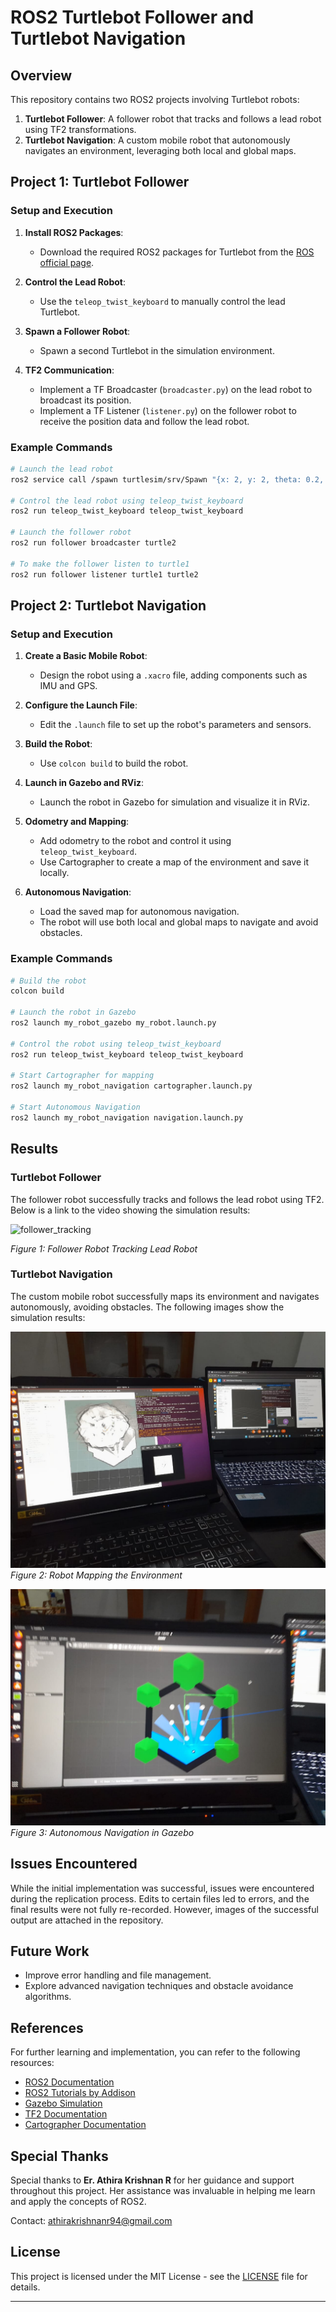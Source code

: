 # ROS2 Turtlebot Follower and Turtlebot Navigation

## Overview

This repository contains two ROS2 projects involving Turtlebot robots:

1. **Turtlebot Follower**: A follower robot that tracks and follows a lead robot using TF2 transformations.
2. **Turtlebot Navigation**: A custom mobile robot that autonomously navigates an environment, leveraging both local and global maps.

## Project 1: Turtlebot Follower

### Setup and Execution

1. **Install ROS2 Packages**:
   - Download the required ROS2 packages for Turtlebot from the [ROS official page](https://docs.ros.org/en/foxy/index.html).

2. **Control the Lead Robot**:
   - Use the `teleop_twist_keyboard` to manually control the lead Turtlebot.

3. **Spawn a Follower Robot**:
   - Spawn a second Turtlebot in the simulation environment.

4. **TF2 Communication**:
   - Implement a TF Broadcaster (`broadcaster.py`) on the lead robot to broadcast its position.
   - Implement a TF Listener (`listener.py`) on the follower robot to receive the position data and follow the lead robot.

### Example Commands

```bash
# Launch the lead robot
ros2 service call /spawn turtlesim/srv/Spawn "{x: 2, y: 2, theta: 0.2, name: "turtle2"}"

# Control the lead robot using teleop_twist_keyboard
ros2 run teleop_twist_keyboard teleop_twist_keyboard

# Launch the follower robot
ros2 run follower broadcaster turtle2

# To make the follower listen to turtle1
ros2 run follower listener turtle1 turtle2
```

## Project 2: Turtlebot Navigation

### Setup and Execution

1. **Create a Basic Mobile Robot**:
   - Design the robot using a `.xacro` file, adding components such as IMU and GPS.

2. **Configure the Launch File**:
   - Edit the `.launch` file to set up the robot's parameters and sensors.

3. **Build the Robot**:
   - Use `colcon build` to build the robot.

4. **Launch in Gazebo and RViz**:
   - Launch the robot in Gazebo for simulation and visualize it in RViz.

5. **Odometry and Mapping**:
   - Add odometry to the robot and control it using `teleop_twist_keyboard`.
   - Use Cartographer to create a map of the environment and save it locally.

6. **Autonomous Navigation**:
   - Load the saved map for autonomous navigation.
   - The robot will use both local and global maps to navigate and avoid obstacles.

### Example Commands

```bash
# Build the robot
colcon build

# Launch the robot in Gazebo
ros2 launch my_robot_gazebo my_robot.launch.py

# Control the robot using teleop_twist_keyboard
ros2 run teleop_twist_keyboard teleop_twist_keyboard

# Start Cartographer for mapping
ros2 launch my_robot_navigation cartographer.launch.py

# Start Autonomous Navigation
ros2 launch my_robot_navigation navigation.launch.py
```

## Results

### Turtlebot Follower

The follower robot successfully tracks and follows the lead robot using TF2. Below is a link to the video showing the simulation results:

![follower_tracking](https://github.com/user-attachments/assets/f9908757-ec25-4b73-8d72-682b94db4eca)


*Figure 1: Follower Robot Tracking Lead Robot*

### Turtlebot Navigation

The custom mobile robot successfully maps its environment and navigates autonomously, avoiding obstacles. The following images show the simulation results:

![Robot Mapping the Environment](ROS2_Simulation_Results/mapping_environment.jpeg)
*Figure 2: Robot Mapping the Environment*

![Autonomous Navigation in Gazebo](ROS2_Simulation_Results/autonomous_navigation.jpeg)
*Figure 3: Autonomous Navigation in Gazebo*

## Issues Encountered

While the initial implementation was successful, issues were encountered during the replication process. Edits to certain files led to errors, and the final results were not fully re-recorded. However, images of the successful output are attached in the repository.

## Future Work

- Improve error handling and file management.
- Explore advanced navigation techniques and obstacle avoidance algorithms.

## References

For further learning and implementation, you can refer to the following resources:

- [ROS2 Documentation](https://docs.ros.org/en/foxy/index.html)
- [ROS2 Tutorials by Addison](https://automaticaddison.com/tutorials/)
- [Gazebo Simulation](http://gazebosim.org/)
- [TF2 Documentation](https://wiki.ros.org/tf2)
- [Cartographer Documentation](https://google-cartographer-ros.readthedocs.io/en/latest/)

## Special Thanks

Special thanks to **Er. Athira Krishnan R** for her guidance and support throughout this project. Her assistance was invaluable in helping me learn and apply the concepts of ROS2.

Contact: [athirakrishnanr94@gmail.com](mailto:athirakrishnanr94@gmail.com)

## License

This project is licensed under the MIT License - see the [LICENSE](LICENSE) file for details.

---
